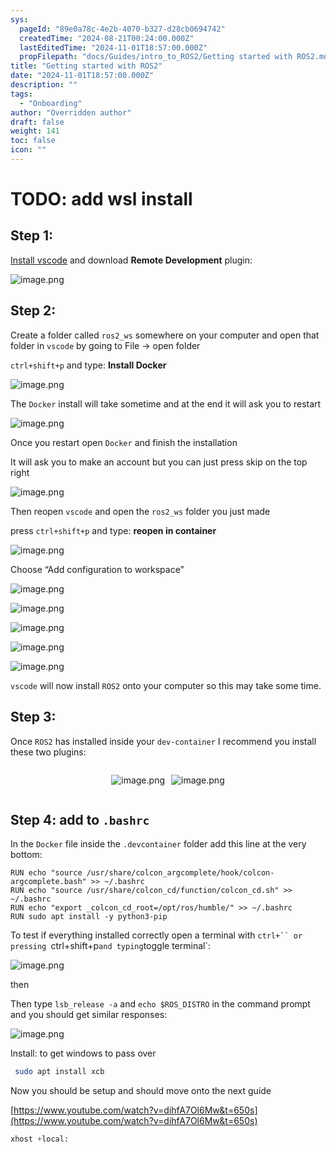 ```yaml
---
sys:
  pageId: "89e0a78c-4e2b-4070-b327-d28cb0694742"
  createdTime: "2024-08-21T00:24:00.000Z"
  lastEditedTime: "2024-11-01T18:57:00.000Z"
  propFilepath: "docs/Guides/intro_to_ROS2/Getting started with ROS2.md"
title: "Getting started with ROS2"
date: "2024-11-01T18:57:00.000Z"
description: ""
tags:
  - "Onboarding"
author: "Overridden author"
draft: false
weight: 141
toc: false
icon: ""
---
```


# TODO: add wsl install

## Step 1:

[Install vscode](https://code.visualstudio.com/download) and download **Remote Development** plugin:

![image.png](https://prod-files-secure.s3.us-west-2.amazonaws.com/d518164a-d88e-44d1-a4ee-3adb3bd8bce0/efb52993-1881-4a40-b95e-6f020334f022/image.png?X-Amz-Algorithm=AWS4-HMAC-SHA256&X-Amz-Content-Sha256=UNSIGNED-PAYLOAD&X-Amz-Credential=ASIAZI2LB4664C6OVC2Q%2F20250319%2Fus-west-2%2Fs3%2Faws4_request&X-Amz-Date=20250319T181147Z&X-Amz-Expires=3600&X-Amz-Security-Token=IQoJb3JpZ2luX2VjEB8aCXVzLXdlc3QtMiJIMEYCIQDvhV7GWgCte6a%2F7Tcfq8kUQWXEvdDibsE6tt9RrO8VDgIhAMAV7os27dGT0dQFijzXNEiFKEBbRsPeElbzCRC4eO1DKv8DCHgQABoMNjM3NDIzMTgzODA1Igw8N%2Fegf9Dn2XDprPMq3APeh5CbuJxlmgnQV%2F4q%2BbvK4YY2dKLUc2ieFSDvzKU5n1OO9iWLod8D2idndp7YlwzZCKcnXX0tzYTfQn4OT%2BSXvP7A3gMZl8chXS8nnDLn4JzbU1228WAugx8s%2B0YN9Qg%2BOxgablUiYjUVR7OSEeoDoFyUT3tX3cXWAuUFIwOEUFtOOH6raRi94ycO54TzK3qtSLA5b9G9pkqOKM8DIoo2moFVsRGyUInprZUaPiX%2BJxxZb2vICx8E%2BIuzKYkHmVV3penhq1QkxhhlgAoyAY%2F6B2eVc%2FlYxWiKgxgaXfw%2BnIGPX7RtyB3hREh9%2Fw8eyXgEX%2Bt12JJ4aqqlGBSYVvrfelT0FJgfLk2bggcutmXF7AFmOXszPNeJHbtylPPwHyylJ0UZvz7xgZuwfk2Lfhps8VTVK7O%2Foe5F51o7iCmN31ANH8yxwSJvYwDZ7JQpsekrfdKE9tnrKjm%2BJoOsjrdL%2BLjtjq2mkHOeW%2BqfoX8lLnqTDXOWbZq57cXAaYEVoqIUcHb5%2BbmUwCFxkRsBFxzqxpM6UCkLUMY9qjyGWrYUEPsLcJlTsjswgdjNmhNOkJrUfoaaoYlXK2IWBaUy8%2FNDCQgzWVKXkJJ7Pe81fjXKvS5QwN5rwrZEbeZsyTCRvOu%2BBjqkAYAXlbHewv71I20z%2F373eOnvf4AU1UsGqIN1r4Uhc2kRdH2nRyzgu6R7p3Wo%2B0UmAIMbfLLCLXxZvstXBNBeMWMcTu2IC5FeXrt9L715MQoFq8SJ0zAKzUEMEZ0xksYGM2%2B9yUE9PUshZxgRKTRcFNaIZ0TMvtyrWmKKDBLFioXwTwHdPVWkcz7pWU9v6pRecJ80UdYjDzJRJcOmcIrMsE9m2xRN&X-Amz-Signature=ac28b537f7207a3799a0a17c688658457b63f75b28d5cd18a9309f6f551211bb&X-Amz-SignedHeaders=host&x-id=GetObject)

## Step 2:

Create a folder called `ros2_ws` somewhere on your computer and open that folder in `vscode` by going to File → open folder 

`ctrl+shift+p` and type: **Install Docker**

![image.png](https://prod-files-secure.s3.us-west-2.amazonaws.com/d518164a-d88e-44d1-a4ee-3adb3bd8bce0/2269dc0e-1cd5-47ff-bceb-c04ad9b2eab0/image.png?X-Amz-Algorithm=AWS4-HMAC-SHA256&X-Amz-Content-Sha256=UNSIGNED-PAYLOAD&X-Amz-Credential=ASIAZI2LB4664C6OVC2Q%2F20250319%2Fus-west-2%2Fs3%2Faws4_request&X-Amz-Date=20250319T181147Z&X-Amz-Expires=3600&X-Amz-Security-Token=IQoJb3JpZ2luX2VjEB8aCXVzLXdlc3QtMiJIMEYCIQDvhV7GWgCte6a%2F7Tcfq8kUQWXEvdDibsE6tt9RrO8VDgIhAMAV7os27dGT0dQFijzXNEiFKEBbRsPeElbzCRC4eO1DKv8DCHgQABoMNjM3NDIzMTgzODA1Igw8N%2Fegf9Dn2XDprPMq3APeh5CbuJxlmgnQV%2F4q%2BbvK4YY2dKLUc2ieFSDvzKU5n1OO9iWLod8D2idndp7YlwzZCKcnXX0tzYTfQn4OT%2BSXvP7A3gMZl8chXS8nnDLn4JzbU1228WAugx8s%2B0YN9Qg%2BOxgablUiYjUVR7OSEeoDoFyUT3tX3cXWAuUFIwOEUFtOOH6raRi94ycO54TzK3qtSLA5b9G9pkqOKM8DIoo2moFVsRGyUInprZUaPiX%2BJxxZb2vICx8E%2BIuzKYkHmVV3penhq1QkxhhlgAoyAY%2F6B2eVc%2FlYxWiKgxgaXfw%2BnIGPX7RtyB3hREh9%2Fw8eyXgEX%2Bt12JJ4aqqlGBSYVvrfelT0FJgfLk2bggcutmXF7AFmOXszPNeJHbtylPPwHyylJ0UZvz7xgZuwfk2Lfhps8VTVK7O%2Foe5F51o7iCmN31ANH8yxwSJvYwDZ7JQpsekrfdKE9tnrKjm%2BJoOsjrdL%2BLjtjq2mkHOeW%2BqfoX8lLnqTDXOWbZq57cXAaYEVoqIUcHb5%2BbmUwCFxkRsBFxzqxpM6UCkLUMY9qjyGWrYUEPsLcJlTsjswgdjNmhNOkJrUfoaaoYlXK2IWBaUy8%2FNDCQgzWVKXkJJ7Pe81fjXKvS5QwN5rwrZEbeZsyTCRvOu%2BBjqkAYAXlbHewv71I20z%2F373eOnvf4AU1UsGqIN1r4Uhc2kRdH2nRyzgu6R7p3Wo%2B0UmAIMbfLLCLXxZvstXBNBeMWMcTu2IC5FeXrt9L715MQoFq8SJ0zAKzUEMEZ0xksYGM2%2B9yUE9PUshZxgRKTRcFNaIZ0TMvtyrWmKKDBLFioXwTwHdPVWkcz7pWU9v6pRecJ80UdYjDzJRJcOmcIrMsE9m2xRN&X-Amz-Signature=6a6d1642e3b7d7cdff639c220c5b7992ecefc7f84059fdf3f4d37fb6df308df4&X-Amz-SignedHeaders=host&x-id=GetObject)

The `Docker` install will take sometime and at the end it will ask you to restart

![image.png](https://prod-files-secure.s3.us-west-2.amazonaws.com/d518164a-d88e-44d1-a4ee-3adb3bd8bce0/ed233f78-be33-4b1f-b89c-9c346c0e961e/image.png?X-Amz-Algorithm=AWS4-HMAC-SHA256&X-Amz-Content-Sha256=UNSIGNED-PAYLOAD&X-Amz-Credential=ASIAZI2LB4664C6OVC2Q%2F20250319%2Fus-west-2%2Fs3%2Faws4_request&X-Amz-Date=20250319T181147Z&X-Amz-Expires=3600&X-Amz-Security-Token=IQoJb3JpZ2luX2VjEB8aCXVzLXdlc3QtMiJIMEYCIQDvhV7GWgCte6a%2F7Tcfq8kUQWXEvdDibsE6tt9RrO8VDgIhAMAV7os27dGT0dQFijzXNEiFKEBbRsPeElbzCRC4eO1DKv8DCHgQABoMNjM3NDIzMTgzODA1Igw8N%2Fegf9Dn2XDprPMq3APeh5CbuJxlmgnQV%2F4q%2BbvK4YY2dKLUc2ieFSDvzKU5n1OO9iWLod8D2idndp7YlwzZCKcnXX0tzYTfQn4OT%2BSXvP7A3gMZl8chXS8nnDLn4JzbU1228WAugx8s%2B0YN9Qg%2BOxgablUiYjUVR7OSEeoDoFyUT3tX3cXWAuUFIwOEUFtOOH6raRi94ycO54TzK3qtSLA5b9G9pkqOKM8DIoo2moFVsRGyUInprZUaPiX%2BJxxZb2vICx8E%2BIuzKYkHmVV3penhq1QkxhhlgAoyAY%2F6B2eVc%2FlYxWiKgxgaXfw%2BnIGPX7RtyB3hREh9%2Fw8eyXgEX%2Bt12JJ4aqqlGBSYVvrfelT0FJgfLk2bggcutmXF7AFmOXszPNeJHbtylPPwHyylJ0UZvz7xgZuwfk2Lfhps8VTVK7O%2Foe5F51o7iCmN31ANH8yxwSJvYwDZ7JQpsekrfdKE9tnrKjm%2BJoOsjrdL%2BLjtjq2mkHOeW%2BqfoX8lLnqTDXOWbZq57cXAaYEVoqIUcHb5%2BbmUwCFxkRsBFxzqxpM6UCkLUMY9qjyGWrYUEPsLcJlTsjswgdjNmhNOkJrUfoaaoYlXK2IWBaUy8%2FNDCQgzWVKXkJJ7Pe81fjXKvS5QwN5rwrZEbeZsyTCRvOu%2BBjqkAYAXlbHewv71I20z%2F373eOnvf4AU1UsGqIN1r4Uhc2kRdH2nRyzgu6R7p3Wo%2B0UmAIMbfLLCLXxZvstXBNBeMWMcTu2IC5FeXrt9L715MQoFq8SJ0zAKzUEMEZ0xksYGM2%2B9yUE9PUshZxgRKTRcFNaIZ0TMvtyrWmKKDBLFioXwTwHdPVWkcz7pWU9v6pRecJ80UdYjDzJRJcOmcIrMsE9m2xRN&X-Amz-Signature=2cee6f03f99ed4d7bdab319f7bf9abb318fcfdec6632193279895b851e993200&X-Amz-SignedHeaders=host&x-id=GetObject)

Once you restart open `Docker` and finish the installation

It will ask you to make an account but you can just press skip on the top right

![image.png](https://prod-files-secure.s3.us-west-2.amazonaws.com/d518164a-d88e-44d1-a4ee-3adb3bd8bce0/21010ad9-1659-4fd9-9f59-9932a09b2a3d/image.png?X-Amz-Algorithm=AWS4-HMAC-SHA256&X-Amz-Content-Sha256=UNSIGNED-PAYLOAD&X-Amz-Credential=ASIAZI2LB4664C6OVC2Q%2F20250319%2Fus-west-2%2Fs3%2Faws4_request&X-Amz-Date=20250319T181147Z&X-Amz-Expires=3600&X-Amz-Security-Token=IQoJb3JpZ2luX2VjEB8aCXVzLXdlc3QtMiJIMEYCIQDvhV7GWgCte6a%2F7Tcfq8kUQWXEvdDibsE6tt9RrO8VDgIhAMAV7os27dGT0dQFijzXNEiFKEBbRsPeElbzCRC4eO1DKv8DCHgQABoMNjM3NDIzMTgzODA1Igw8N%2Fegf9Dn2XDprPMq3APeh5CbuJxlmgnQV%2F4q%2BbvK4YY2dKLUc2ieFSDvzKU5n1OO9iWLod8D2idndp7YlwzZCKcnXX0tzYTfQn4OT%2BSXvP7A3gMZl8chXS8nnDLn4JzbU1228WAugx8s%2B0YN9Qg%2BOxgablUiYjUVR7OSEeoDoFyUT3tX3cXWAuUFIwOEUFtOOH6raRi94ycO54TzK3qtSLA5b9G9pkqOKM8DIoo2moFVsRGyUInprZUaPiX%2BJxxZb2vICx8E%2BIuzKYkHmVV3penhq1QkxhhlgAoyAY%2F6B2eVc%2FlYxWiKgxgaXfw%2BnIGPX7RtyB3hREh9%2Fw8eyXgEX%2Bt12JJ4aqqlGBSYVvrfelT0FJgfLk2bggcutmXF7AFmOXszPNeJHbtylPPwHyylJ0UZvz7xgZuwfk2Lfhps8VTVK7O%2Foe5F51o7iCmN31ANH8yxwSJvYwDZ7JQpsekrfdKE9tnrKjm%2BJoOsjrdL%2BLjtjq2mkHOeW%2BqfoX8lLnqTDXOWbZq57cXAaYEVoqIUcHb5%2BbmUwCFxkRsBFxzqxpM6UCkLUMY9qjyGWrYUEPsLcJlTsjswgdjNmhNOkJrUfoaaoYlXK2IWBaUy8%2FNDCQgzWVKXkJJ7Pe81fjXKvS5QwN5rwrZEbeZsyTCRvOu%2BBjqkAYAXlbHewv71I20z%2F373eOnvf4AU1UsGqIN1r4Uhc2kRdH2nRyzgu6R7p3Wo%2B0UmAIMbfLLCLXxZvstXBNBeMWMcTu2IC5FeXrt9L715MQoFq8SJ0zAKzUEMEZ0xksYGM2%2B9yUE9PUshZxgRKTRcFNaIZ0TMvtyrWmKKDBLFioXwTwHdPVWkcz7pWU9v6pRecJ80UdYjDzJRJcOmcIrMsE9m2xRN&X-Amz-Signature=a4ef9220deffb5def989c39ef3d70591f45dfbef99aef94c06e33924ec387ca1&X-Amz-SignedHeaders=host&x-id=GetObject)

Then reopen `vscode` and open the `ros2_ws` folder you just made

press `ctrl+shift+p` and type: **reopen in container**

![image.png](https://prod-files-secure.s3.us-west-2.amazonaws.com/d518164a-d88e-44d1-a4ee-3adb3bd8bce0/4e93b8c2-41ad-488c-8095-c74205196118/image.png?X-Amz-Algorithm=AWS4-HMAC-SHA256&X-Amz-Content-Sha256=UNSIGNED-PAYLOAD&X-Amz-Credential=ASIAZI2LB4664C6OVC2Q%2F20250319%2Fus-west-2%2Fs3%2Faws4_request&X-Amz-Date=20250319T181147Z&X-Amz-Expires=3600&X-Amz-Security-Token=IQoJb3JpZ2luX2VjEB8aCXVzLXdlc3QtMiJIMEYCIQDvhV7GWgCte6a%2F7Tcfq8kUQWXEvdDibsE6tt9RrO8VDgIhAMAV7os27dGT0dQFijzXNEiFKEBbRsPeElbzCRC4eO1DKv8DCHgQABoMNjM3NDIzMTgzODA1Igw8N%2Fegf9Dn2XDprPMq3APeh5CbuJxlmgnQV%2F4q%2BbvK4YY2dKLUc2ieFSDvzKU5n1OO9iWLod8D2idndp7YlwzZCKcnXX0tzYTfQn4OT%2BSXvP7A3gMZl8chXS8nnDLn4JzbU1228WAugx8s%2B0YN9Qg%2BOxgablUiYjUVR7OSEeoDoFyUT3tX3cXWAuUFIwOEUFtOOH6raRi94ycO54TzK3qtSLA5b9G9pkqOKM8DIoo2moFVsRGyUInprZUaPiX%2BJxxZb2vICx8E%2BIuzKYkHmVV3penhq1QkxhhlgAoyAY%2F6B2eVc%2FlYxWiKgxgaXfw%2BnIGPX7RtyB3hREh9%2Fw8eyXgEX%2Bt12JJ4aqqlGBSYVvrfelT0FJgfLk2bggcutmXF7AFmOXszPNeJHbtylPPwHyylJ0UZvz7xgZuwfk2Lfhps8VTVK7O%2Foe5F51o7iCmN31ANH8yxwSJvYwDZ7JQpsekrfdKE9tnrKjm%2BJoOsjrdL%2BLjtjq2mkHOeW%2BqfoX8lLnqTDXOWbZq57cXAaYEVoqIUcHb5%2BbmUwCFxkRsBFxzqxpM6UCkLUMY9qjyGWrYUEPsLcJlTsjswgdjNmhNOkJrUfoaaoYlXK2IWBaUy8%2FNDCQgzWVKXkJJ7Pe81fjXKvS5QwN5rwrZEbeZsyTCRvOu%2BBjqkAYAXlbHewv71I20z%2F373eOnvf4AU1UsGqIN1r4Uhc2kRdH2nRyzgu6R7p3Wo%2B0UmAIMbfLLCLXxZvstXBNBeMWMcTu2IC5FeXrt9L715MQoFq8SJ0zAKzUEMEZ0xksYGM2%2B9yUE9PUshZxgRKTRcFNaIZ0TMvtyrWmKKDBLFioXwTwHdPVWkcz7pWU9v6pRecJ80UdYjDzJRJcOmcIrMsE9m2xRN&X-Amz-Signature=b28d6827a2e4cf6e5dd56d6a5fa10c758f1a2177dcbc3fa3f4fc2ca76791393a&X-Amz-SignedHeaders=host&x-id=GetObject)

Choose “Add configuration to workspace”

![image.png](https://prod-files-secure.s3.us-west-2.amazonaws.com/d518164a-d88e-44d1-a4ee-3adb3bd8bce0/9560b282-5060-4989-ba37-97e7b2c22476/image.png?X-Amz-Algorithm=AWS4-HMAC-SHA256&X-Amz-Content-Sha256=UNSIGNED-PAYLOAD&X-Amz-Credential=ASIAZI2LB4664C6OVC2Q%2F20250319%2Fus-west-2%2Fs3%2Faws4_request&X-Amz-Date=20250319T181147Z&X-Amz-Expires=3600&X-Amz-Security-Token=IQoJb3JpZ2luX2VjEB8aCXVzLXdlc3QtMiJIMEYCIQDvhV7GWgCte6a%2F7Tcfq8kUQWXEvdDibsE6tt9RrO8VDgIhAMAV7os27dGT0dQFijzXNEiFKEBbRsPeElbzCRC4eO1DKv8DCHgQABoMNjM3NDIzMTgzODA1Igw8N%2Fegf9Dn2XDprPMq3APeh5CbuJxlmgnQV%2F4q%2BbvK4YY2dKLUc2ieFSDvzKU5n1OO9iWLod8D2idndp7YlwzZCKcnXX0tzYTfQn4OT%2BSXvP7A3gMZl8chXS8nnDLn4JzbU1228WAugx8s%2B0YN9Qg%2BOxgablUiYjUVR7OSEeoDoFyUT3tX3cXWAuUFIwOEUFtOOH6raRi94ycO54TzK3qtSLA5b9G9pkqOKM8DIoo2moFVsRGyUInprZUaPiX%2BJxxZb2vICx8E%2BIuzKYkHmVV3penhq1QkxhhlgAoyAY%2F6B2eVc%2FlYxWiKgxgaXfw%2BnIGPX7RtyB3hREh9%2Fw8eyXgEX%2Bt12JJ4aqqlGBSYVvrfelT0FJgfLk2bggcutmXF7AFmOXszPNeJHbtylPPwHyylJ0UZvz7xgZuwfk2Lfhps8VTVK7O%2Foe5F51o7iCmN31ANH8yxwSJvYwDZ7JQpsekrfdKE9tnrKjm%2BJoOsjrdL%2BLjtjq2mkHOeW%2BqfoX8lLnqTDXOWbZq57cXAaYEVoqIUcHb5%2BbmUwCFxkRsBFxzqxpM6UCkLUMY9qjyGWrYUEPsLcJlTsjswgdjNmhNOkJrUfoaaoYlXK2IWBaUy8%2FNDCQgzWVKXkJJ7Pe81fjXKvS5QwN5rwrZEbeZsyTCRvOu%2BBjqkAYAXlbHewv71I20z%2F373eOnvf4AU1UsGqIN1r4Uhc2kRdH2nRyzgu6R7p3Wo%2B0UmAIMbfLLCLXxZvstXBNBeMWMcTu2IC5FeXrt9L715MQoFq8SJ0zAKzUEMEZ0xksYGM2%2B9yUE9PUshZxgRKTRcFNaIZ0TMvtyrWmKKDBLFioXwTwHdPVWkcz7pWU9v6pRecJ80UdYjDzJRJcOmcIrMsE9m2xRN&X-Amz-Signature=2868041f6b30c18fa8f6417c93fe44f702b99f41f46566ce873ebc83eeef336f&X-Amz-SignedHeaders=host&x-id=GetObject)

![image.png](https://prod-files-secure.s3.us-west-2.amazonaws.com/d518164a-d88e-44d1-a4ee-3adb3bd8bce0/2ee63f81-886b-48e8-a553-dc6e5eac99e4/image.png?X-Amz-Algorithm=AWS4-HMAC-SHA256&X-Amz-Content-Sha256=UNSIGNED-PAYLOAD&X-Amz-Credential=ASIAZI2LB4664C6OVC2Q%2F20250319%2Fus-west-2%2Fs3%2Faws4_request&X-Amz-Date=20250319T181147Z&X-Amz-Expires=3600&X-Amz-Security-Token=IQoJb3JpZ2luX2VjEB8aCXVzLXdlc3QtMiJIMEYCIQDvhV7GWgCte6a%2F7Tcfq8kUQWXEvdDibsE6tt9RrO8VDgIhAMAV7os27dGT0dQFijzXNEiFKEBbRsPeElbzCRC4eO1DKv8DCHgQABoMNjM3NDIzMTgzODA1Igw8N%2Fegf9Dn2XDprPMq3APeh5CbuJxlmgnQV%2F4q%2BbvK4YY2dKLUc2ieFSDvzKU5n1OO9iWLod8D2idndp7YlwzZCKcnXX0tzYTfQn4OT%2BSXvP7A3gMZl8chXS8nnDLn4JzbU1228WAugx8s%2B0YN9Qg%2BOxgablUiYjUVR7OSEeoDoFyUT3tX3cXWAuUFIwOEUFtOOH6raRi94ycO54TzK3qtSLA5b9G9pkqOKM8DIoo2moFVsRGyUInprZUaPiX%2BJxxZb2vICx8E%2BIuzKYkHmVV3penhq1QkxhhlgAoyAY%2F6B2eVc%2FlYxWiKgxgaXfw%2BnIGPX7RtyB3hREh9%2Fw8eyXgEX%2Bt12JJ4aqqlGBSYVvrfelT0FJgfLk2bggcutmXF7AFmOXszPNeJHbtylPPwHyylJ0UZvz7xgZuwfk2Lfhps8VTVK7O%2Foe5F51o7iCmN31ANH8yxwSJvYwDZ7JQpsekrfdKE9tnrKjm%2BJoOsjrdL%2BLjtjq2mkHOeW%2BqfoX8lLnqTDXOWbZq57cXAaYEVoqIUcHb5%2BbmUwCFxkRsBFxzqxpM6UCkLUMY9qjyGWrYUEPsLcJlTsjswgdjNmhNOkJrUfoaaoYlXK2IWBaUy8%2FNDCQgzWVKXkJJ7Pe81fjXKvS5QwN5rwrZEbeZsyTCRvOu%2BBjqkAYAXlbHewv71I20z%2F373eOnvf4AU1UsGqIN1r4Uhc2kRdH2nRyzgu6R7p3Wo%2B0UmAIMbfLLCLXxZvstXBNBeMWMcTu2IC5FeXrt9L715MQoFq8SJ0zAKzUEMEZ0xksYGM2%2B9yUE9PUshZxgRKTRcFNaIZ0TMvtyrWmKKDBLFioXwTwHdPVWkcz7pWU9v6pRecJ80UdYjDzJRJcOmcIrMsE9m2xRN&X-Amz-Signature=3e1b685e8fb2b960397da158202530fd350f41d172978e3e0b1d58e13f7ec98a&X-Amz-SignedHeaders=host&x-id=GetObject)

![image.png](https://prod-files-secure.s3.us-west-2.amazonaws.com/d518164a-d88e-44d1-a4ee-3adb3bd8bce0/ae1580b2-b048-407e-aed9-b584224a7a04/image.png?X-Amz-Algorithm=AWS4-HMAC-SHA256&X-Amz-Content-Sha256=UNSIGNED-PAYLOAD&X-Amz-Credential=ASIAZI2LB4664C6OVC2Q%2F20250319%2Fus-west-2%2Fs3%2Faws4_request&X-Amz-Date=20250319T181147Z&X-Amz-Expires=3600&X-Amz-Security-Token=IQoJb3JpZ2luX2VjEB8aCXVzLXdlc3QtMiJIMEYCIQDvhV7GWgCte6a%2F7Tcfq8kUQWXEvdDibsE6tt9RrO8VDgIhAMAV7os27dGT0dQFijzXNEiFKEBbRsPeElbzCRC4eO1DKv8DCHgQABoMNjM3NDIzMTgzODA1Igw8N%2Fegf9Dn2XDprPMq3APeh5CbuJxlmgnQV%2F4q%2BbvK4YY2dKLUc2ieFSDvzKU5n1OO9iWLod8D2idndp7YlwzZCKcnXX0tzYTfQn4OT%2BSXvP7A3gMZl8chXS8nnDLn4JzbU1228WAugx8s%2B0YN9Qg%2BOxgablUiYjUVR7OSEeoDoFyUT3tX3cXWAuUFIwOEUFtOOH6raRi94ycO54TzK3qtSLA5b9G9pkqOKM8DIoo2moFVsRGyUInprZUaPiX%2BJxxZb2vICx8E%2BIuzKYkHmVV3penhq1QkxhhlgAoyAY%2F6B2eVc%2FlYxWiKgxgaXfw%2BnIGPX7RtyB3hREh9%2Fw8eyXgEX%2Bt12JJ4aqqlGBSYVvrfelT0FJgfLk2bggcutmXF7AFmOXszPNeJHbtylPPwHyylJ0UZvz7xgZuwfk2Lfhps8VTVK7O%2Foe5F51o7iCmN31ANH8yxwSJvYwDZ7JQpsekrfdKE9tnrKjm%2BJoOsjrdL%2BLjtjq2mkHOeW%2BqfoX8lLnqTDXOWbZq57cXAaYEVoqIUcHb5%2BbmUwCFxkRsBFxzqxpM6UCkLUMY9qjyGWrYUEPsLcJlTsjswgdjNmhNOkJrUfoaaoYlXK2IWBaUy8%2FNDCQgzWVKXkJJ7Pe81fjXKvS5QwN5rwrZEbeZsyTCRvOu%2BBjqkAYAXlbHewv71I20z%2F373eOnvf4AU1UsGqIN1r4Uhc2kRdH2nRyzgu6R7p3Wo%2B0UmAIMbfLLCLXxZvstXBNBeMWMcTu2IC5FeXrt9L715MQoFq8SJ0zAKzUEMEZ0xksYGM2%2B9yUE9PUshZxgRKTRcFNaIZ0TMvtyrWmKKDBLFioXwTwHdPVWkcz7pWU9v6pRecJ80UdYjDzJRJcOmcIrMsE9m2xRN&X-Amz-Signature=b3c95c9be138dc4c7d33c49b8566a4625875c7b7765b6e511bb739525b6dc09c&X-Amz-SignedHeaders=host&x-id=GetObject)

![image.png](https://prod-files-secure.s3.us-west-2.amazonaws.com/d518164a-d88e-44d1-a4ee-3adb3bd8bce0/53255b28-f75e-430f-b9e3-c0ac8577e42b/image.png?X-Amz-Algorithm=AWS4-HMAC-SHA256&X-Amz-Content-Sha256=UNSIGNED-PAYLOAD&X-Amz-Credential=ASIAZI2LB4664C6OVC2Q%2F20250319%2Fus-west-2%2Fs3%2Faws4_request&X-Amz-Date=20250319T181147Z&X-Amz-Expires=3600&X-Amz-Security-Token=IQoJb3JpZ2luX2VjEB8aCXVzLXdlc3QtMiJIMEYCIQDvhV7GWgCte6a%2F7Tcfq8kUQWXEvdDibsE6tt9RrO8VDgIhAMAV7os27dGT0dQFijzXNEiFKEBbRsPeElbzCRC4eO1DKv8DCHgQABoMNjM3NDIzMTgzODA1Igw8N%2Fegf9Dn2XDprPMq3APeh5CbuJxlmgnQV%2F4q%2BbvK4YY2dKLUc2ieFSDvzKU5n1OO9iWLod8D2idndp7YlwzZCKcnXX0tzYTfQn4OT%2BSXvP7A3gMZl8chXS8nnDLn4JzbU1228WAugx8s%2B0YN9Qg%2BOxgablUiYjUVR7OSEeoDoFyUT3tX3cXWAuUFIwOEUFtOOH6raRi94ycO54TzK3qtSLA5b9G9pkqOKM8DIoo2moFVsRGyUInprZUaPiX%2BJxxZb2vICx8E%2BIuzKYkHmVV3penhq1QkxhhlgAoyAY%2F6B2eVc%2FlYxWiKgxgaXfw%2BnIGPX7RtyB3hREh9%2Fw8eyXgEX%2Bt12JJ4aqqlGBSYVvrfelT0FJgfLk2bggcutmXF7AFmOXszPNeJHbtylPPwHyylJ0UZvz7xgZuwfk2Lfhps8VTVK7O%2Foe5F51o7iCmN31ANH8yxwSJvYwDZ7JQpsekrfdKE9tnrKjm%2BJoOsjrdL%2BLjtjq2mkHOeW%2BqfoX8lLnqTDXOWbZq57cXAaYEVoqIUcHb5%2BbmUwCFxkRsBFxzqxpM6UCkLUMY9qjyGWrYUEPsLcJlTsjswgdjNmhNOkJrUfoaaoYlXK2IWBaUy8%2FNDCQgzWVKXkJJ7Pe81fjXKvS5QwN5rwrZEbeZsyTCRvOu%2BBjqkAYAXlbHewv71I20z%2F373eOnvf4AU1UsGqIN1r4Uhc2kRdH2nRyzgu6R7p3Wo%2B0UmAIMbfLLCLXxZvstXBNBeMWMcTu2IC5FeXrt9L715MQoFq8SJ0zAKzUEMEZ0xksYGM2%2B9yUE9PUshZxgRKTRcFNaIZ0TMvtyrWmKKDBLFioXwTwHdPVWkcz7pWU9v6pRecJ80UdYjDzJRJcOmcIrMsE9m2xRN&X-Amz-Signature=554165d41d9043d1c4149a078be71015a071407cefbe7b846503a4373f576d16&X-Amz-SignedHeaders=host&x-id=GetObject)

![image.png](https://prod-files-secure.s3.us-west-2.amazonaws.com/d518164a-d88e-44d1-a4ee-3adb3bd8bce0/7c562767-5af9-4ffb-97d1-327bcdf4ee00/image.png?X-Amz-Algorithm=AWS4-HMAC-SHA256&X-Amz-Content-Sha256=UNSIGNED-PAYLOAD&X-Amz-Credential=ASIAZI2LB4664C6OVC2Q%2F20250319%2Fus-west-2%2Fs3%2Faws4_request&X-Amz-Date=20250319T181147Z&X-Amz-Expires=3600&X-Amz-Security-Token=IQoJb3JpZ2luX2VjEB8aCXVzLXdlc3QtMiJIMEYCIQDvhV7GWgCte6a%2F7Tcfq8kUQWXEvdDibsE6tt9RrO8VDgIhAMAV7os27dGT0dQFijzXNEiFKEBbRsPeElbzCRC4eO1DKv8DCHgQABoMNjM3NDIzMTgzODA1Igw8N%2Fegf9Dn2XDprPMq3APeh5CbuJxlmgnQV%2F4q%2BbvK4YY2dKLUc2ieFSDvzKU5n1OO9iWLod8D2idndp7YlwzZCKcnXX0tzYTfQn4OT%2BSXvP7A3gMZl8chXS8nnDLn4JzbU1228WAugx8s%2B0YN9Qg%2BOxgablUiYjUVR7OSEeoDoFyUT3tX3cXWAuUFIwOEUFtOOH6raRi94ycO54TzK3qtSLA5b9G9pkqOKM8DIoo2moFVsRGyUInprZUaPiX%2BJxxZb2vICx8E%2BIuzKYkHmVV3penhq1QkxhhlgAoyAY%2F6B2eVc%2FlYxWiKgxgaXfw%2BnIGPX7RtyB3hREh9%2Fw8eyXgEX%2Bt12JJ4aqqlGBSYVvrfelT0FJgfLk2bggcutmXF7AFmOXszPNeJHbtylPPwHyylJ0UZvz7xgZuwfk2Lfhps8VTVK7O%2Foe5F51o7iCmN31ANH8yxwSJvYwDZ7JQpsekrfdKE9tnrKjm%2BJoOsjrdL%2BLjtjq2mkHOeW%2BqfoX8lLnqTDXOWbZq57cXAaYEVoqIUcHb5%2BbmUwCFxkRsBFxzqxpM6UCkLUMY9qjyGWrYUEPsLcJlTsjswgdjNmhNOkJrUfoaaoYlXK2IWBaUy8%2FNDCQgzWVKXkJJ7Pe81fjXKvS5QwN5rwrZEbeZsyTCRvOu%2BBjqkAYAXlbHewv71I20z%2F373eOnvf4AU1UsGqIN1r4Uhc2kRdH2nRyzgu6R7p3Wo%2B0UmAIMbfLLCLXxZvstXBNBeMWMcTu2IC5FeXrt9L715MQoFq8SJ0zAKzUEMEZ0xksYGM2%2B9yUE9PUshZxgRKTRcFNaIZ0TMvtyrWmKKDBLFioXwTwHdPVWkcz7pWU9v6pRecJ80UdYjDzJRJcOmcIrMsE9m2xRN&X-Amz-Signature=5bffaedd8227aae4270afe21fc6099b7481f4312bfd89ecbec6b9d71b896e33f&X-Amz-SignedHeaders=host&x-id=GetObject)

`vscode` will now install `ROS2` onto your computer so this may take some time.

## Step 3:

Once `ROS2` has installed inside your `dev-container` I recommend you install these two plugins:

<div style="display: flex;flex-direction: row; column-gap:10px; max-width: 630px;justify-content: center;">
<div>

![image.png](https://prod-files-secure.s3.us-west-2.amazonaws.com/d518164a-d88e-44d1-a4ee-3adb3bd8bce0/3fc3d550-5a54-4ba1-ba6b-faa01cdb7369/image.png?X-Amz-Algorithm=AWS4-HMAC-SHA256&X-Amz-Content-Sha256=UNSIGNED-PAYLOAD&X-Amz-Credential=ASIAZI2LB4667K6RGVBI%2F20250319%2Fus-west-2%2Fs3%2Faws4_request&X-Amz-Date=20250319T181150Z&X-Amz-Expires=3600&X-Amz-Security-Token=IQoJb3JpZ2luX2VjEB8aCXVzLXdlc3QtMiJIMEYCIQC7INVXpKcSdvDNkFiDFPYzuJVP667FgyE09o4m373RJQIhAPBftK9rre05z%2BgVO9H7vDATBifKzTfKTUbOJbdDeBo%2BKv8DCHgQABoMNjM3NDIzMTgzODA1IgxP9Mwe5e17XJZCIisq3AMZLpiqSVvi5e%2BoyFqTsoqMqxhySXsH%2B2QPF%2FyjsN39IBh0cJ8qoOK0OtXsuJGp90yv73OOA%2F7UufkkWC7M4ATeWicyn7DUnsZutUoPhYv%2BID0qXM8qYvOCN0uBLA9yOSquR5dj0Q%2BwPqpxVQZpw3gZWfqOTeGiv7P9ZX%2FdDyfL3Kn9k13GSEYpFC%2FsSKgE8%2BQZkUuAFdTvOGcgwpTQ6MZEIPC4tyqzSndslnaYm5K6t5fFD0%2FvHxf9QXTSMxqOFCNuEqoU5AFOsxi4YXaddyKJLsO3%2F65Lr5KprhHLw%2BDGK2hafdccTPKbX4PntnO935U6NWtiNkv8r6Kg99w6LjaPrV0x2Gt7Sk2QYX%2FioncYxWmWv3PtoHWGALbSTgGAupNN2PSCyEjfvjlXcSBT%2B3qfYX69oUBfVXm6IvDyYfLUnZXNpHMBhJA%2Fh6PnN%2B1FODmjDhpyAR97WKTgWMtkGltt20iuBiTt4qKAJDTc1%2BBpCkVlddKlQNlKeslT9YdTxuUHYcSQK5KBEb8kgmwZUOtykkkurBPgcGWjVPeMWcXHTnkpjuHbvdbulEx%2BBBqpvbYJJa59VD6Yh30119MA3anghxYzgee6kkuDKmXmsyWFeRBfJYMuqTJTUwn%2FRzChveu%2BBjqkARMQooTo%2BUHTgh8GuyvMBferyat0golTk11lfHPosrvksZgY8vZ5VVyiiNk1%2FEqUGbKm2L12IAQ1MO%2B6lX6ybcV38WAj5FsUDuNtI%2F6I0nVqMwWKaT6WsLVgZy1DvxvXdsF%2BXQ9oPpXzF6WgFY7YKL93gZlwY9O%2B8ZBtoscFJNfyQtnf%2FQxFEzmzf1MMDpjmLrfjmur%2FcDCODGnZrs%2FOwX1aqpIY&X-Amz-Signature=d843158d6e12cc766dbc8fd36b95c6d863b2b02ba80117a80ad486930db4df21&X-Amz-SignedHeaders=host&x-id=GetObject)

</div>
<div>

![image.png](https://prod-files-secure.s3.us-west-2.amazonaws.com/d518164a-d88e-44d1-a4ee-3adb3bd8bce0/d994cc66-13c2-4093-a5a3-f84cf4601a82/image.png?X-Amz-Algorithm=AWS4-HMAC-SHA256&X-Amz-Content-Sha256=UNSIGNED-PAYLOAD&X-Amz-Credential=ASIAZI2LB466SUUUOHKA%2F20250319%2Fus-west-2%2Fs3%2Faws4_request&X-Amz-Date=20250319T181151Z&X-Amz-Expires=3600&X-Amz-Security-Token=IQoJb3JpZ2luX2VjEB8aCXVzLXdlc3QtMiJGMEQCIGAlK0TkVnwlARrj2MOQh%2FvGYJVVNZSLCNg16Azv7OkOAiBRw%2FA3p2Od5k8Mqo7uLDo2yy18qCaK5o95dvWuvTQBcSr%2FAwh4EAAaDDYzNzQyMzE4MzgwNSIMrPhJx3ZmqwoPOxEFKtwDUbKDMXZnewLT3T%2FReD2eSAFATUK8wZIms64jeonEHEog6VUeFuQXl8wpyqzE5kwFp6%2B%2FYbdOCKiJBP4iQx2dYeL0wcZ%2FIspLLErzmaeZ%2FxXxMuZF88QeTu%2BZ0YmJiORNItfD1IYI%2B6tOjL05fhB5LKfKallTgaJ%2BKpwIpqSOAnnklfRAUG2Bo41JeYy3y5VTn2DcARzrQQD08dReBFqN2uSRIJQMHpR5pBW9bCGvxU3XWPEE9RHjBtyEOr%2B8v3KSMNR2B2IoSNO5tnSpv2zdfwbdbBLbh1Z5rAk6OYgN16L3qlwdXxA%2BipUrxgCmC2R59aN2Bg%2BpVdEDUrOxuqauefdxNeNoph4td0BKx%2FGxrH3cwxk1blDE%2BykaioLP1wqspzvinXXJXoEtQBFCtg2b9UkKN6KIZyTr%2FUHARmInJJ3AoBIMv0fzc9gciwCM5WKS%2BN1lyEoUBx7Jh8evv2vhLfWst7eSJcmZN978YCh9TOsL4jnkMvj5R8LYT0%2FmlrK84rgCQgvu%2BpOr174P%2BcQXLhzcCJfJBb0GUGwjjUt%2FqDf1Qv51X3iOnw0RVmEaG8fkBuHtVbLBBnXjta3Ql%2BVCESBx361A60%2FkAWbxGeulS7E7o6egiPWFtQ2lREcwy7zrvgY6pgEktnS8ZV4URd1d20jok2%2B6BYX3Fh1UJeBMu9F9a7kzLQ1%2FM6toZfQ0SMW5ghG0NZcfh1tJFKCuCSf1g%2BD3OmFZVs1nbc4i%2Bb23Z0w8%2Fd%2BWoA1NG3nFYgjWqbmeYyxRDj308FgBwLv3N9OVazKhZrnEOs4lX2AO7ix0kxhRO6RrqEBSH%2BfmNJWcvTn8Iq2jdcgb%2Bg3IiKuSnZYsmIYeSVszGltLcXsX&X-Amz-Signature=d70237d1403d3a1ad29ff33eda6a908bfd0b1a479c93c1a67e2d70f6de9015ac&X-Amz-SignedHeaders=host&x-id=GetObject)

</div>
</div>

## Step 4: add to `.bashrc`

In the `Docker` file inside the `.devcontainer` folder add this line at the very bottom: 

```docker
RUN echo "source /usr/share/colcon_argcomplete/hook/colcon-argcomplete.bash" >> ~/.bashrc
RUN echo "source /usr/share/colcon_cd/function/colcon_cd.sh" >> ~/.bashrc
RUN echo "export _colcon_cd_root=/opt/ros/humble/" >> ~/.bashrc
RUN sudo apt install -y python3-pip 
```

To test if everything installed correctly open a terminal with `ctrl+`` or pressing `ctrl+shift+p` and typing `toggle terminal`:

![image.png](https://prod-files-secure.s3.us-west-2.amazonaws.com/d518164a-d88e-44d1-a4ee-3adb3bd8bce0/6a4943d8-b04e-4c02-9a58-775f3384d1a5/image.png?X-Amz-Algorithm=AWS4-HMAC-SHA256&X-Amz-Content-Sha256=UNSIGNED-PAYLOAD&X-Amz-Credential=ASIAZI2LB4664C6OVC2Q%2F20250319%2Fus-west-2%2Fs3%2Faws4_request&X-Amz-Date=20250319T181147Z&X-Amz-Expires=3600&X-Amz-Security-Token=IQoJb3JpZ2luX2VjEB8aCXVzLXdlc3QtMiJIMEYCIQDvhV7GWgCte6a%2F7Tcfq8kUQWXEvdDibsE6tt9RrO8VDgIhAMAV7os27dGT0dQFijzXNEiFKEBbRsPeElbzCRC4eO1DKv8DCHgQABoMNjM3NDIzMTgzODA1Igw8N%2Fegf9Dn2XDprPMq3APeh5CbuJxlmgnQV%2F4q%2BbvK4YY2dKLUc2ieFSDvzKU5n1OO9iWLod8D2idndp7YlwzZCKcnXX0tzYTfQn4OT%2BSXvP7A3gMZl8chXS8nnDLn4JzbU1228WAugx8s%2B0YN9Qg%2BOxgablUiYjUVR7OSEeoDoFyUT3tX3cXWAuUFIwOEUFtOOH6raRi94ycO54TzK3qtSLA5b9G9pkqOKM8DIoo2moFVsRGyUInprZUaPiX%2BJxxZb2vICx8E%2BIuzKYkHmVV3penhq1QkxhhlgAoyAY%2F6B2eVc%2FlYxWiKgxgaXfw%2BnIGPX7RtyB3hREh9%2Fw8eyXgEX%2Bt12JJ4aqqlGBSYVvrfelT0FJgfLk2bggcutmXF7AFmOXszPNeJHbtylPPwHyylJ0UZvz7xgZuwfk2Lfhps8VTVK7O%2Foe5F51o7iCmN31ANH8yxwSJvYwDZ7JQpsekrfdKE9tnrKjm%2BJoOsjrdL%2BLjtjq2mkHOeW%2BqfoX8lLnqTDXOWbZq57cXAaYEVoqIUcHb5%2BbmUwCFxkRsBFxzqxpM6UCkLUMY9qjyGWrYUEPsLcJlTsjswgdjNmhNOkJrUfoaaoYlXK2IWBaUy8%2FNDCQgzWVKXkJJ7Pe81fjXKvS5QwN5rwrZEbeZsyTCRvOu%2BBjqkAYAXlbHewv71I20z%2F373eOnvf4AU1UsGqIN1r4Uhc2kRdH2nRyzgu6R7p3Wo%2B0UmAIMbfLLCLXxZvstXBNBeMWMcTu2IC5FeXrt9L715MQoFq8SJ0zAKzUEMEZ0xksYGM2%2B9yUE9PUshZxgRKTRcFNaIZ0TMvtyrWmKKDBLFioXwTwHdPVWkcz7pWU9v6pRecJ80UdYjDzJRJcOmcIrMsE9m2xRN&X-Amz-Signature=015a05e52e66662acbd305d594acb81f54e5c53b40396ef12ea0f2e276444f72&X-Amz-SignedHeaders=host&x-id=GetObject)

then 

Then type `lsb_release -a` and `echo $ROS_DISTRO` in the command prompt and you should get similar responses:

![image.png](https://prod-files-secure.s3.us-west-2.amazonaws.com/d518164a-d88e-44d1-a4ee-3adb3bd8bce0/3e635dec-a805-4e85-8b9e-d000e5b71a4e/image.png?X-Amz-Algorithm=AWS4-HMAC-SHA256&X-Amz-Content-Sha256=UNSIGNED-PAYLOAD&X-Amz-Credential=ASIAZI2LB4664C6OVC2Q%2F20250319%2Fus-west-2%2Fs3%2Faws4_request&X-Amz-Date=20250319T181147Z&X-Amz-Expires=3600&X-Amz-Security-Token=IQoJb3JpZ2luX2VjEB8aCXVzLXdlc3QtMiJIMEYCIQDvhV7GWgCte6a%2F7Tcfq8kUQWXEvdDibsE6tt9RrO8VDgIhAMAV7os27dGT0dQFijzXNEiFKEBbRsPeElbzCRC4eO1DKv8DCHgQABoMNjM3NDIzMTgzODA1Igw8N%2Fegf9Dn2XDprPMq3APeh5CbuJxlmgnQV%2F4q%2BbvK4YY2dKLUc2ieFSDvzKU5n1OO9iWLod8D2idndp7YlwzZCKcnXX0tzYTfQn4OT%2BSXvP7A3gMZl8chXS8nnDLn4JzbU1228WAugx8s%2B0YN9Qg%2BOxgablUiYjUVR7OSEeoDoFyUT3tX3cXWAuUFIwOEUFtOOH6raRi94ycO54TzK3qtSLA5b9G9pkqOKM8DIoo2moFVsRGyUInprZUaPiX%2BJxxZb2vICx8E%2BIuzKYkHmVV3penhq1QkxhhlgAoyAY%2F6B2eVc%2FlYxWiKgxgaXfw%2BnIGPX7RtyB3hREh9%2Fw8eyXgEX%2Bt12JJ4aqqlGBSYVvrfelT0FJgfLk2bggcutmXF7AFmOXszPNeJHbtylPPwHyylJ0UZvz7xgZuwfk2Lfhps8VTVK7O%2Foe5F51o7iCmN31ANH8yxwSJvYwDZ7JQpsekrfdKE9tnrKjm%2BJoOsjrdL%2BLjtjq2mkHOeW%2BqfoX8lLnqTDXOWbZq57cXAaYEVoqIUcHb5%2BbmUwCFxkRsBFxzqxpM6UCkLUMY9qjyGWrYUEPsLcJlTsjswgdjNmhNOkJrUfoaaoYlXK2IWBaUy8%2FNDCQgzWVKXkJJ7Pe81fjXKvS5QwN5rwrZEbeZsyTCRvOu%2BBjqkAYAXlbHewv71I20z%2F373eOnvf4AU1UsGqIN1r4Uhc2kRdH2nRyzgu6R7p3Wo%2B0UmAIMbfLLCLXxZvstXBNBeMWMcTu2IC5FeXrt9L715MQoFq8SJ0zAKzUEMEZ0xksYGM2%2B9yUE9PUshZxgRKTRcFNaIZ0TMvtyrWmKKDBLFioXwTwHdPVWkcz7pWU9v6pRecJ80UdYjDzJRJcOmcIrMsE9m2xRN&X-Amz-Signature=81aaf308d1c34f4ff3324dae4fcf7487670df456a7dbd08291c06612be95624f&X-Amz-SignedHeaders=host&x-id=GetObject)

Install:  to get windows to pass over

```bash
 sudo apt install xcb
```

Now you should be setup and should move onto the next guide 

[https://www.youtube.com/watch?v=dihfA7Ol6Mw&t=650s](https://www.youtube.com/watch?v=dihfA7Ol6Mw&t=650s)

```python
xhost +local:
```

